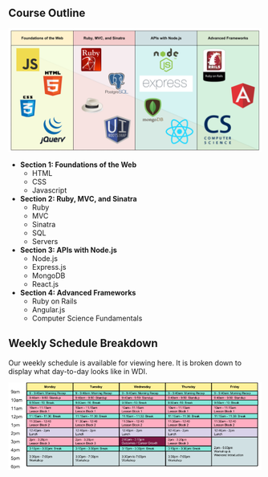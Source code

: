 ## Course Outline

![Outline](outline.png)

* **Section 1: Foundations of the Web**
  - HTML
  - CSS
  - Javascript
* **Section 2: Ruby, MVC, and Sinatra**
  - Ruby
  - MVC
  - Sinatra
  - SQL
  - Servers
* **Section 3: APIs with Node.js**
  - Node.js
  - Express.js
  - MongoDB
  - React.js
* **Section 4: Advanced Frameworks**
  - Ruby on Rails
  - Angular.js
  - Computer Science Fundamentals

## Weekly Schedule Breakdown

Our weekly schedule is available for viewing here. It is broken down to display what day-to-day looks like in WDI.

![Schedule](schedule.png)
